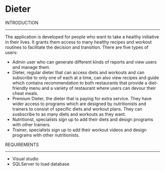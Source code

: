 # Dieter


INTRODUCTION

------------


The application is developed for people who want to take a healthy initiative in their lives. It grants them access to many healthy recipes and workout routines to facilitate the decision and transition. There are five types of users:
* Admin user who can generate different kinds of reports and view users and manage them. 
* Dieter, regular dieter that can access diets and workouts and can subscribe to only one of each at a time, can also view recipes and guide which contains recommendation to both restaurants that provide a diet-friendly menu and a variety of restaurant where users can devour their cheat meals. 
* Premium Dieter, the dieter that is paying for extra service. They have wider access to programs which are designed by nutritionists and trainers to consist of specific diets and workout plans. They can susbscribe to as many diets and workouts as they want. 
* Nutritionst, specialists sign up to add their diets and design programs with other trainers. 
* Trainer, specialists sign up to add their workout videos and design programs with other nutritionists.


REQUIREMENTS

------------
 
 
* Visual studio   
* SQLServer to load database

